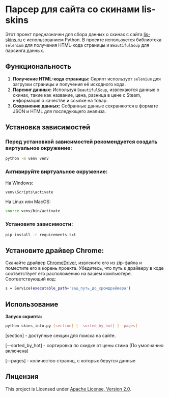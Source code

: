 # Парсер для сайта со скинами lis-skins

Этот проект предназначен для сбора данных о скинах с сайта [lis-skins.ru](https://lis-skins.ru) с использованием Python.
В проекте используется библиотека `selenium` для получения HTML-кода страницы и `BeautifulSoup` для парсинга данных.

## Функциональность

1. **Получение HTML-кода страницы:** Скрипт использует `selenium` для загрузки страницы и получения её исходного кода.
2. **Парсинг данных:** Используя `BeautifulSoup`, извлекаются данные о скинах, такие как название, цена, разница в цене
   с Steam, информация о качестве и ссылке на товар.
3. **Сохранение данных:** Собранные данные сохраняются в формате JSON и HTML для последующего анализа.

## Установка зависимостей

### Перед установкой зависимостей рекомендуется создать виртуальное окружение:

```bash
python -m venv venv
```

### Активируйте виртуальное окружение:

На Windows:

```bash
venv\Scripts\activate
```

На Linux или MacOS:

```bash
source venv/bin/activate
```

### Установите зависимости:

```bash
pip install -r requirements.txt
```

## Установите драйвер Chrome:

Скачайте драйвер [ChromeDriver](https://developer.chrome.com/docs/chromedriver), извлеките его из zip-файла и поместите
его в корень проекта. Убедитесь, что путь к драйверу в коде соответствует его расположению на вашем компьютере.
Соответствующий код:

```bash
s = Service(executable_path='ваш_путь_до_хромдрайвера')
```

## Использование

**Запуск скрипта:**

   ```sh
   python skins_info.py [section] [--sorted_by_hot] [--pages]
   ```

[section] - доступные секции для поиска на сайте.

[--sorted_by_hot] - сортировка по скидке от цены стима (По умолчанию включена)

[--pages] - количество страниц, с которых берутся данные

## Лицензия

This project is Licensed under [Apache License, Version 2.0](https://www.apache.org/licenses/LICENSE-2.0).
